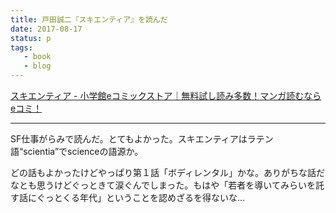 ```yaml
---
title: 戸田誠二『スキエンティア』を読んだ
date: 2017-08-17
status: p
tags:
   - book
   - blog
---
```


[スキエンティア \- 小学館eコミックストア｜無料試し読み多数！マンガ読むならeコミ！](https://csbs.shogakukan.co.jp/book?book_group_id=7056)

---

SF仕事がらみで読んだ。とてもよかった。スキエンティアはラテン語“scientia”でscienceの語源か。

どの話もよかったけどやっぱり第１話「ボディレンタル」かな。ありがちな話だなとも思うけどぐっときて涙ぐんでしまった。もはや「若者を導いてみらいを託す話にぐっとくる年代」ということを認めざるを得ないな…
